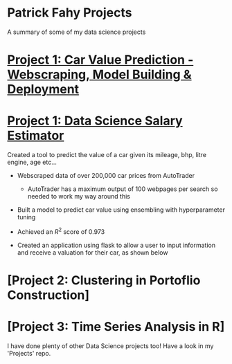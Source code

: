 # Patrick Fahy Projects
A summary of some of my data science projects

# [Project 1: Car Value Prediction - Webscraping, Model Building & Deployment](https://github.com/PatrickFahy99/Projects/tree/master/Non-Finance/Car_Project)

# [Project 1: Data Science Salary Estimator](https://github.com/PlayingNumbers/ds_salary_proj) 
Created a tool to predict the value of a car given its mileage, bhp, litre engine, age etc...

* Webscraped data of over 200,000 car prices from AutoTrader
  * AutoTrader has a maximum output of 100 webpages per search so needed to work my way around this

* Built a model to predict car value using ensembling with hyperparameter tuning
 * Achieved an $R^2$ score of $0.973$

* Created an application using flask to allow a user to input information and receive a valuation for their car, as shown below
 
 

# [Project 2: Clustering in Portoflio Construction]

# [Project 3: Time Series Analysis in R]


I have done plenty of other Data Science projects too! Have a look in my 'Projects' repo.
